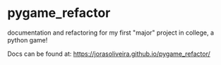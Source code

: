 # pygame_refactor
documentation and refactoring for my first "major" project in college, a python game!

Docs can be found at: https://jorasoliveira.github.io/pygame_refactor/
